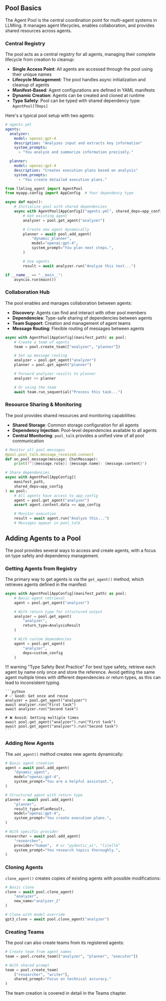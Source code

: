 ## Pool Basics

The Agent Pool is the central coordination point for multi-agent systems in LLMling. It manages agent lifecycles, enables collaboration, and provides shared resources across agents.

### Central Registry

The pool acts as a central registry for all agents, managing their complete lifecycle from creation to cleanup:

- **Single Access Point**: All agents are accessed through the pool using their unique names
- **Lifecycle Management**: The pool handles async initialization and cleanup of agents
- **Manifest-Based**: Agent configurations are defined in YAML manifests
- **Dynamic Creation**: Agents can be created and cloned at runtime
- **Type Safety**: Pool can be typed with shared dependency type: `AgentPool[TDeps]`

Here's a typical pool setup with two agents:

```yaml
# agents.yml
agents:
  analyzer:
    model: openai:gpt-4
    description: "Analyzes input and extracts key information"
    system_prompts:
      - "You analyze and summarize information precisely."

  planner:
    model: openai:gpt-4
    description: "Creates execution plans based on analysis"
    system_prompts:
      - "You create detailed execution plans."
```

```python
from llmling_agent import AgentPool
from myapp.config import AppConfig  # Your dependency type

async def main():
    # Initialize pool with shared dependencies
    async with AgentPool[AppConfig]("agents.yml", shared_deps=app_config) as pool:
        # Get existing agent
        analyzer = pool.get_agent("analyzer")

        # Create new agent dynamically
        planner = await pool.add_agent(
            "dynamic_planner",
            model="openai:gpt-4",
            system_prompt="You plan next steps.",
        )

        # Use agents
        result = await analyzer.run("Analyze this text...")

if __name__ == "__main__":
    asyncio.run(main())
```

### Collaboration Hub

The pool enables and manages collaboration between agents:

- **Discovery**: Agents can find and interact with other pool members
- **Dependencies**: Type-safe sharing of dependencies between agents
- **Team Support**: Creation and management of agent teams
- **Message Routing**: Flexible routing of messages between agents

```python
async with AgentPool[AppConfig](manifest_path) as pool:
    # Create a team of agents
    team = pool.create_team(["analyzer", "planner"])

    # Set up message routing
    analyzer = pool.get_agent("analyzer")
    planner = pool.get_agent("planner")

    # Forward analyzer results to planner
    analyzer >> planner

    # Or using the team
    await team.run_sequential("Process this task...")
```

### Resource Sharing & Monitoring

The pool provides shared resources and monitoring capabilities:

- **Shared Storage**: Common storage configuration for all agents
- **Dependency Injection**: Pool-level dependencies available to all agents
- **Central Monitoring**: `pool_talk` provides a unified view of all pool communication

```python
# Monitor all pool messages
@pool.pool_talk.message_received.connect
def on_pool_message(message: ChatMessage):
    print(f"[{message.role}] {message.name}: {message.content}")

# Share dependencies
async with AgentPool[AppConfig](
    manifest_path,
    shared_deps=app_config
) as pool:
    # All agents have access to app_config
    agent = pool.get_agent("analyzer")
    assert agent.context.data == app_config

    # Monitor execution
    result = await agent.run("Analyze this...")
    # Messages appear in pool_talk
```

## Adding Agents to a Pool

The pool provides several ways to access and create agents, with a focus on type safety and dependency management.

### Getting Agents from Registry

The primary way to get agents is via the `get_agent()` method, which retrieves agents defined in the manifest:

```python
async with AgentPool[AppConfig](manifest_path) as pool:
    # Basic agent retrieval
    agent = pool.get_agent("analyzer")

    # With return type for structured output
    analyzer = pool.get_agent(
        "analyzer",
        return_type=AnalysisResult
    )

    # With custom dependencies
    agent = pool.get_agent(
        "analyzer",
        deps=custom_config
    )
```

!!! warning "Type Safety Best Practice"
    For best type safety, retrieve each agent by name only once and store the reference.
    Avoid getting the same agent multiple times with different dependencies or return types,
    as this can lead to inconsistent typing.

    ```python
    # ✅ Good: Get once and reuse
    analyzer = pool.get_agent("analyzer")
    await analyzer.run("First task")
    await analyzer.run("Second task")

    # ❌ Avoid: Getting multiple times
    await pool.get_agent("analyzer").run("First task")
    await pool.get_agent("analyzer").run("Second task")
    ```

### Adding New Agents

The `add_agent()` method creates new agents dynamically:

```python
# Basic agent creation
agent = await pool.add_agent(
    "dynamic_agent",
    model="openai:gpt-4",
    system_prompt="You are a helpful assistant.",
)

# Structured agent with return type
planner = await pool.add_agent(
    "planner",
    result_type=PlanResult,
    model="openai:gpt-4",
    system_prompt="You create execution plans.",
)

# With specific provider
researcher = await pool.add_agent(
    "researcher",
    provider="human",  # or "pydantic_ai", "litellm"
    system_prompt="You research topics thoroughly.",
)
```

### Cloning Agents

`clone_agent()` creates copies of existing agents with possible modifications:

```python
# Basic clone
clone = await pool.clone_agent(
    "analyzer",
    new_name="analyzer_2"
)

# Clone with model override
gpt3_clone = await pool.clone_agent("analyzer")

```

### Creating Teams

The pool can also create teams from its registered agents:

```python
# Create team from agent names
team = pool.create_team(["analyzer", "planner", "executor"])

# With shared prompt
team = pool.create_team(
    ["researcher", "writer"],
    shared_prompt="Focus on technical accuracy."
)
```

The team creation is covered in detail in the Teams chapter.
